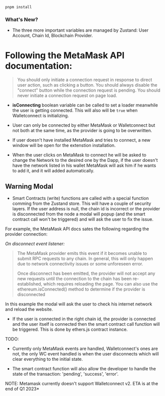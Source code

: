 ```bach
pnpm install
```
### What's New?

- The three more important variables are managed by Zustand: User Account, Chain Id, Blockchain Provider.

# Following the MetaMask API documentation:
>You should only initiate a connection request in response to direct user action, such as clicking a button. You should always disable the "connect" button while the connection request is pending. You should never initiate a connection request on page load.

- **isConnecting** boolean variable can be called to set a loader meanwhile the user is getting connected.
 This will also will be `true` when Walletconnect is initializing.

 - User can only be connected by either MetaMask or Walletconnect but not both at the same time, as the provider is going to be overwritten.

 - If user doesn't have installed MetaMask and tries to connect, a new window will be open for the extenstion installation.

 - When the user clicks on MetaMask to connect he will be asked to change the Network to the desired one by the Dapp, if the user doesn't have the network listed in his wallet MetaMask will ask him if he wants to add it, and it will added automatically.

 ## Warning Modal

 - Smart Contracts (write) functions are called with a special function comming from the Zustand store. This will have a couple of security layers. If the user address is null, the chain id is incorrect or the provider is disconnected from the node a modal will popup (and the smart contract call won't be triggered) and will ask the user to fix the issue. 

 For example, the MetaMask API docs sates the following regarding the provider connection:

 *On disconnect event listener:*
>The MetaMask provider emits this event if it becomes unable to submit RPC requests to any chain. In general, this will only happen due to network connectivity issues or some unforeseen error.
>
>Once disconnect has been emitted, the provider will not accept any new requests until the connection to the chain has been re-established, which requires reloading the page. You can also use the ethereum.isConnected() method to determine if the provider is disconnected

In this example the modal will ask the user to check his internet network and reload the website.

- If the user is connected in the right chain id, the provider is connected and the user itself is connected then the smart contract call function will be triggered. This is done by ethers.js contract instance.

TODO:
- Currently only MetaMask events are handled, Walletconnect's ones are not, the only WC event handled is when the user disconnects which will clear everything to the initial state.

- The smart contract function will also allow the developer to handle the state of the transaction: 'pending', 'success', 'error'.

NOTE: Metamask currently doesn't support Walletconnect v2. ETA is at the end of Q1 2023*